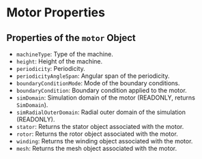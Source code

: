 # Motor Properties

## Properties of the `motor` Object

- `machineType`: Type of the machine.
- `height`: Height of the machine.
- `periodicity`: Periodicity.
- `periodicityAngleSpan`: Angular span of the periodicity.
- `boundaryConditionMode`: Mode of the boundary conditions.
- `boundaryCondition`: Boundary condition applied to the motor.
- `simDomain`: Simulation domain of the motor (READONLY, returns `SimDomain`).
- `simRadialOuterDomain`: Radial outer domain of the simulation (READONLY).
- `stator`: Returns the stator object associated with the motor.
- `rotor`: Returns the rotor object associated with the motor.
- `winding`: Returns the winding object associated with the motor.
- `mesh`: Returns the mesh object associated with the motor.